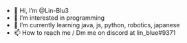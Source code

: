 - 👋 Hi, I’m @Lin-Blu3
- 👀 I’m interested in programming
- 🌱 I’m currently learning java, js, python, robotics, japanese
- 📫 How to reach me / Dm me on discord at lin_blue#9371
